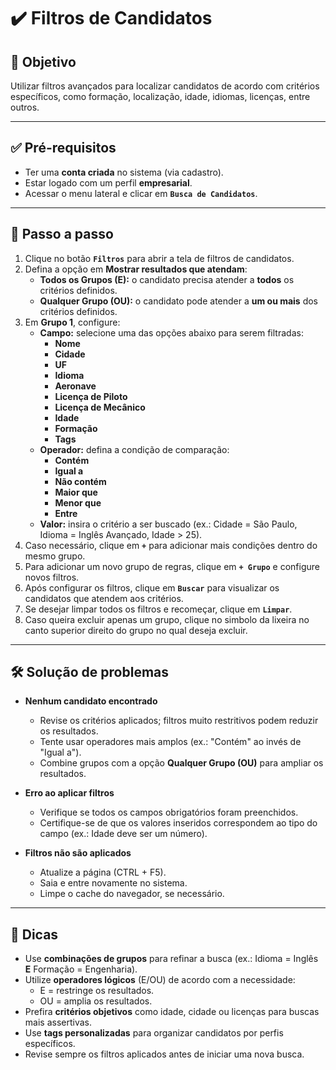 # ✔️ Filtros de Candidatos

## 🎯 Objetivo

Utilizar filtros avançados para localizar candidatos de acordo com critérios específicos, como formação, localização, idade, idiomas, licenças, entre outros.

---

## ✅ Pré-requisitos

- Ter uma **conta criada** no sistema (via cadastro).
- Estar logado com um perfil **empresarial**.
- Acessar o menu lateral e clicar em **`Busca de Candidatos`**.

---

## 📝 Passo a passo

1. Clique no botão **`Filtros`** para abrir a tela de filtros de candidatos.
2. Defina a opção em **Mostrar resultados que atendam**:
   - **Todos os Grupos (E):** o candidato precisa atender a **todos** os critérios definidos.
   - **Qualquer Grupo (OU):** o candidato pode atender a **um ou mais** dos critérios definidos.
3. Em **Grupo 1**, configure:
   - **Campo:** selecione uma das opções abaixo para serem filtradas: 
        - **Nome**
        - **Cidade** 
        - **UF** 
        - **Idioma** 
        - **Aeronave** 
        - **Licença de Piloto** 
        - **Licença de Mecânico** 
        - **Idade** 
        - **Formação** 
        - **Tags**
   - **Operador:** defina a condição de comparação:
     - **Contém**
     - **Igual a**
     - **Não contém**
     - **Maior que**
     - **Menor que**
     - **Entre**
   - **Valor:** insira o critério a ser buscado (ex.: Cidade = São Paulo, Idioma = Inglês Avançado, Idade > 25).
4. Caso necessário, clique em **`+`** para adicionar mais condições dentro do mesmo grupo.
5. Para adicionar um novo grupo de regras, clique em **`+ Grupo`** e configure novos filtros.
6. Após configurar os filtros, clique em **`Buscar`** para visualizar os candidatos que atendem aos critérios.
7. Se desejar limpar todos os filtros e recomeçar, clique em **`Limpar`**.
8. Caso queira excluir apenas um grupo, clique no simbolo da lixeira no canto superior direito do grupo no qual deseja excluir.

---

## 🛠️ Solução de problemas

- **Nenhum candidato encontrado**
  - Revise os critérios aplicados; filtros muito restritivos podem reduzir os resultados.
  - Tente usar operadores mais amplos (ex.: "Contém" ao invés de "Igual a").
  - Combine grupos com a opção **Qualquer Grupo (OU)** para ampliar os resultados.

- **Erro ao aplicar filtros**
  - Verifique se todos os campos obrigatórios foram preenchidos.
  - Certifique-se de que os valores inseridos correspondem ao tipo do campo (ex.: Idade deve ser um número).

- **Filtros não são aplicados**
  - Atualize a página (CTRL + F5).
  - Saia e entre novamente no sistema.
  - Limpe o cache do navegador, se necessário.

---

## 👀 Dicas

- Use **combinações de grupos** para refinar a busca (ex.: Idioma = Inglês **E** Formação = Engenharia).
- Utilize **operadores lógicos** (E/OU) de acordo com a necessidade:
  - E = restringe os resultados.
  - OU = amplia os resultados.
- Prefira **critérios objetivos** como idade, cidade ou licenças para buscas mais assertivas.
- Use **tags personalizadas** para organizar candidatos por perfis específicos.
- Revise sempre os filtros aplicados antes de iniciar uma nova busca.

